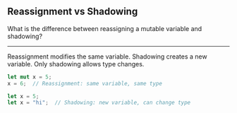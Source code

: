 ## Reassignment vs Shadowing

What is the difference between reassigning a mutable variable and shadowing?

---

Reassignment modifies the same variable. Shadowing creates a new variable. Only shadowing allows type changes.

```rust
let mut x = 5;
x = 6;  // Reassignment: same variable, same type

let x = 5;
let x = "hi";  // Shadowing: new variable, can change type
```


